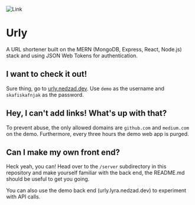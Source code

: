 ![Link](https://cdn.nedzad.dev/urly/link.png "A link, of sorts :)")
# Urly
A URL shortener built on the MERN (MongoDB, Express, React, Node.js) stack and using JSON
Web Tokens for authentication.

## I want to check it out!
Sure thing, go to [urly.nedzad.dev](https://urly.nedzad.dev/). Use `demo` as the username and `skafiskafnjak` as the password.

## Hey, I can't add links! What's up with that?
To prevent abuse, the only allowed domains are `github.com` and `medium.com` on the demo. Furthermore, 
every three hours the demo web app is purged.

## Can I make my own front end?
Heck yeah, you can! Head over to the `/server` subdirectory in this repository and 
make yourself familiar with the back end, the README.md should be useful to get you going.

You can also use the demo back end (urly.lyra.nedzad.dev) to experiment with API calls.
